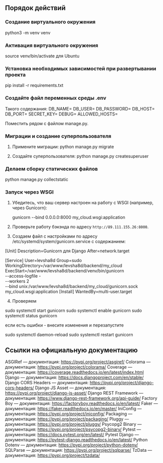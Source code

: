 ## Порядок действий

### Создание виртуального окружения

python3 -m venv venv

### Активация виртуального окружения

source venv/bin/activate для Ubuntu

### Установка необходимых зависимостей при развертывании проекта
pip install -r requirements.txt

### Создайте файл переменных среды .env
Такого содержания:
DB_NAME=
DB_USER=
DB_PASSWORD=
DB_HOST=
DB_PORT=
SECRET_KEY=
DEBUG=
ALLOWED_HOSTS=

Поместить рядом с файлом manage.py.

### Миграции и создание суперпользователя

1. Примените миграции:
   python manage.py migrate

2. Создайте суперпользователя:
   python manage.py createsuperuser

### Делаем сборку статических файлов

  python manage.py collectstatic

### Запуск через WSGI

1. Убедитесь, что ваш сервер настроен на работу с WSGI (например, через Gunicorn):

   gunicorn --bind 0.0.0.0:8000 my_cloud.wsgi:application

2. Проверьте работу бэкэнда по адресу `http://89.111.155.26:8000`.

3. Создаем файл с настройками по адресу
  /etc/systemd/system/gunicorn.service
  с содержанием:
  
  [Unit]
  Description=Gunicorn для Django
  After=network.target

  [Service]
  User=levsha8d
  Group=sudo
  WorkingDirectory=/var/www/levsha8d/backend/my_cloud
  ExecStart=/var/www/levsha8d/backend/venv/bin/gunicorn \
            --access-logfile - \
            --workers 2 \
            --bind unix:/var/www/levsha8d/backend/my_cloud/gunicorn.sock my_cloud.wsgi:application
  [Install]
  WantedBy=multi-user.target

4. Проверяем
  
  sudo systemctl start gunicorn
  sudo systemctl enable gunicorn
  sudo systemctl status gunicorn

  если есть ошибки - внесите изменения и перезапустите
  
  sudo systemctl daemon-reload
  sudo systemctl restart gunicorn



## Ссылки на официальную документацию
ASGIRef — документация: https://pypi.org/project/asgiref/
Colorama — документация: https://pypi.org/project/colorama/
Coverage — документация: https://coverage.readthedocs.io/en/latest/index.html
Django — документация: https://docs.djangoproject.com/en/stable/
Django CORS Headers — документация: https://pypi.org/project/django-cors-headers/
Django JS Asset — документация: https://pypi.org/project/django-js-asset/
Django REST Framework — документация: https://www.django-rest-framework.org/api-guide/
Factory Boy — документация: https://factoryboy.readthedocs.io/en/latest/
Faker — документация: https://faker.readthedocs.io/en/master/
IniConfig — документация: https://pypi.org/project/iniconfig/
Packaging — документация: https://pypi.org/project/packaging/
Pluggy — документация: https://pypi.org/project/pluggy/
Psycopg2 Binary — документация: https://pypi.org/project/psycopg2-binary/
Pytest — документация: https://docs.pytest.org/en/latest/
Pytest Django — документация: https://pytest-django.readthedocs.io/en/latest/
Python Dotenv — документация: https://pypi.org/project/python-dotenv/
SQLParse — документация: https://pypi.org/project/sqlparse/
TzData — документация: https://pypi.org/project/tzdata/

